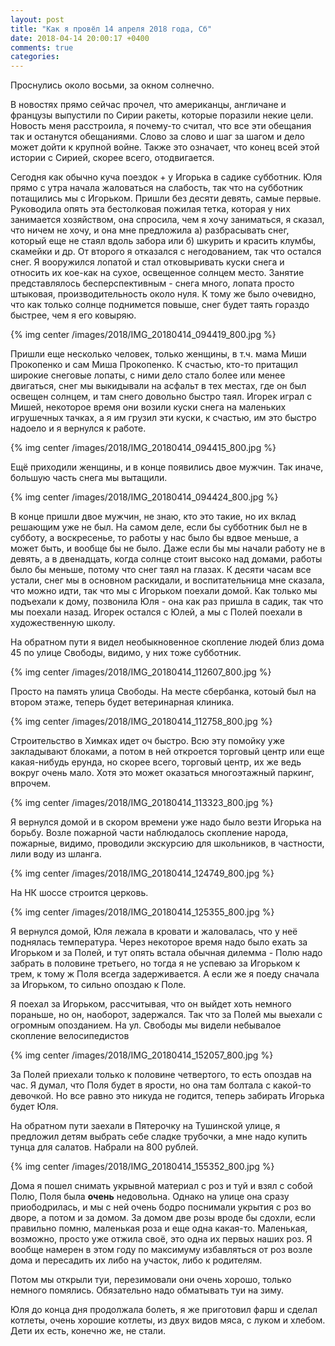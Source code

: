 ```yaml
---
layout: post
title: "Как я провёл 14 апреля 2018 года, Сб"
date: 2018-04-14 20:00:17 +0400
comments: true
categories: 
---
```

Проснулись около восьми, за окном солнечно. 

В новостях прямо сейчас прочел, что американцы, англичане и французы выпустили по Сирии ракеты, которые поразили некие цели.  Новость меня расстроила, я почему-то считал, что все эти обещания так и останутся обещаниями. Слово за слово и шаг за шагом и дело может дойти к крупной войне. Также это означает, что конец всей этой истории с Сирией, скорее всего, отодвигается.

Сегодня как обычно куча поездок + у Игорька в садике субботник. Юля прямо с утра начала жаловаться на слабость, так что на субботник потащились мы с Игорьком. Пришли без десяти девять, самые первые. Руководила опять эта бестолковая пожилая тетка, которая у них занимается хозяйством, она спросила, чем я хочу заниматься, я сказал, что ничем не хочу, и она мне предложила а) разбрасывать снег, который еще не стаял вдоль забора или б) шкурить и красить клумбы, скамейки и др. От второго я отказался с негодованием, так что остался снег. Я вооружился лопатой и стал отковыривать куски снега и относить их кое-как на сухое, освещенное солнцем место. Занятие представлялось бесперспективным - снега много, лопата просто штыковая, производительность около нуля. К тому же было очевидно, что как только солнце поднимется повыше, снег будет таять гораздо быстрее, чем я его ковыряю.

{% img center /images/2018/IMG_20180414_094419_800.jpg %}

Пришли еще несколько человек, только женщины, в т.ч. мама Миши Прокопенко и сам Миша Прокопенко. К счастью, кто-то притащил широкие снеговые лопаты, с ними дело стало более или менее двигаться, снег мы выкидывали на асфальт в тех местах, где он был освещен солнцем, и там снего довольно быстро таял. Игорек играл с Мишей, некоторое время они возили куски снега на маленьких игрушечных тачках, а я им грузил эти куски, к счастью, им это быстро надоело и я вернулся к работе.

{% img center /images/2018/IMG_20180414_094415_800.jpg %}

Ещё приходили женщины, и в конце появились двое мужчин. Так иначе, большую часть снега мы вытащили.

{% img center /images/2018/IMG_20180414_094424_800.jpg %}

В конце пришли двое мужчин, не знаю, кто это такие, но их вклад решающим уже не был. На самом деле, если бы субботник был не в субботу, а воскресенье, то работы у нас было бы вдвое меньше, а может быть, и вообще бы не было. Даже если бы мы начали работу не в девять, а в двенадцать, когда солнце стоит высоко над домами, работы было бы меньше, потому что снег таял на глазах. К десяти часам все устали, снег мы в основном раскидали, и воспитательница мне сказала, что можно идти, так что мы с Игорьком поехали домой. Как только мы подъехали к дому, позвонила Юля - она как раз пришла в садик, так что мы поехали назад. Игорек остался с Юлей, а мы с Полей поехали в художественную школу. 

На обратном пути я видел необыкновенное скопление людей близ дома 45 по улице Свободы, видимо, у них тоже субботник.

{% img center /images/2018/IMG_20180414_112607_800.jpg %}

Просто на память улица Свободы. На месте сбербанка, котоый был на втором этаже, теперь будет ветеринарная клиника.

{% img center /images/2018/IMG_20180414_112758_800.jpg %}

Строительство в Химках идет оч быстро. Всю эту помойку уже закладывают блоками, а потом в ней откроется торговый центр или еще какая-нибудь ерунда, но скорее всего, торговый центр, их же ведь вокруг очень мало. Хотя это может оказаться многоэтажный паркинг, впрочем.

{% img center /images/2018/IMG_20180414_113323_800.jpg %}

Я вернулся домой и в скором времени уже надо было везти Игорька на борьбу. Возле пожарной части наблюдалось скопление народа, пожарные, видимо, проводили экскурсию для школьников, в частности, лили воду из шланга.

{% img center /images/2018/IMG_20180414_124749_800.jpg %}

На НК шоссе строится церковь.

{% img center /images/2018/IMG_20180414_125355_800.jpg %}

Я вернулся домой, Юля лежала в кровати и жаловалась, что у неё поднялась температура. Через некоторое время надо было ехать за Игорьком и за Полей, и тут опять встала обычная дилемма - Полю надо забрать в половине третьего, но тогда я не успеваю за Игорьком к трем, к тому ж Поля всегда задерживается. А если же я поеду сначала за Игорьком, то сильно опоздаю к Поле.

Я поехал за Игорьком, рассчитывая, что он выйдет хоть немного пораньше, но он, наоборот, задержался. Так что за Полей мы выехали с огромным опозданием. На ул. Свободы мы видели небывалое скопление велосипедистов

{% img center /images/2018/IMG_20180414_152057_800.jpg %}

За Полей приехали только к половине четвертого, то есть опоздав на час. Я думал, что Поля будет в ярости, но она там болтала с какой-то девочкой. Но все равно это никуда не годится, теперь забирать Игорька будет Юля.

На обратном пути заехали в Пятерочку на Тушинской улице, я предложил детям выбрать себе сладке трубочки, а мне надо купить тунца для салатов. Набрали на 800 рублей.

{% img center /images/2018/IMG_20180414_155352_800.jpg %}

Дома я пошел снимать укрывной материал с роз и туй и взял с собой Полю, Поля была **очень** недовольна. Однако на улице она сразу приободрилась, и мы с ней очень бодро поснимали укрытия с роз во дворе, а потом и за домом. За домом две розы вроде бы сдохли, если правильно помню, маленькая роза и еще одна какая-то. Маленькая, возможно, просто уже отжила своё, это одна их первых наших роз. Я вообще намерен в этом году по максимуму избавляться от роз возле дома и пересадить их либо на участок, либо к родителям.

Потом мы открыли туи, перезимовали они очень хорошо, только немного помялись. Обязательно надо обматывать туи на зиму. 

Юля до конца дня продолжала болеть, я же приготовил фарш и сделал котлеты, очень хорошие котлеты, из двух видов мяса, с луком и хлебом. Дети их есть, конечно же, не стали.